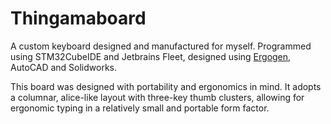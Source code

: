 # Thingamaboard
A custom keyboard designed and manufactured for myself. Programmed using STM32CubeIDE and Jetbrains Fleet, designed using [Ergogen](https://github.com/ergogen/ergogen), AutoCAD and Solidworks.

This board was designed with portability and ergonomics in mind. It adopts a columnar, alice-like layout with three-key thumb clusters, allowing for ergonomic typing in a relatively small and portable form factor.
